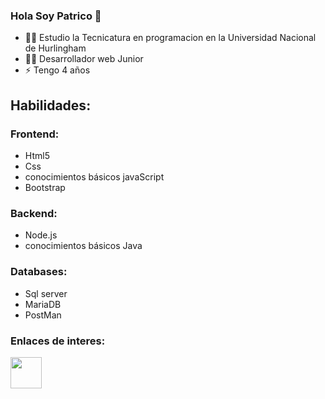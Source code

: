 ### Hola Soy Patrico 👋

- 🙋‍♀️ Estudio la Tecnicatura en programacion en la Universidad Nacional de Hurlingham
- 👩‍💻 Desarrollador web Junior
- ⚡ Tengo 4 años

## Habilidades:

### Frontend: 
- Html5
- Css
- conocimientos básicos javaScript
- Bootstrap


### Backend:
- Node.js
- conocimientos básicos Java


### Databases:
- Sql server 
- MariaDB
- PostMan

### Enlaces de interes:

<div>
  <a href="https://www.linkedin.com/in/patricio-rearte-56818a1b2/">
<img src="https://cdn.jsdelivr.net/gh/devicons/devicon/icons/linkedin/linkedin-original.svg" width="50" />
  </a>
</div>

